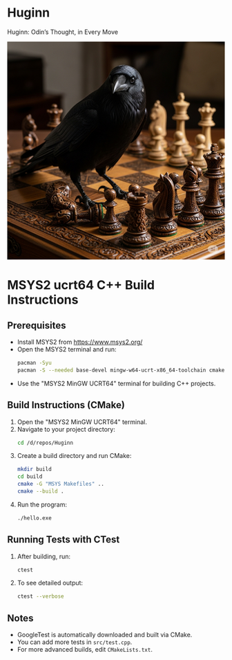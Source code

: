 # Huginn
Huginn: Odin’s Thought, in Every Move

![Huginn Logo](images/Huginn.png)

# MSYS2 ucrt64 C++ Build Instructions

## Prerequisites
- Install MSYS2 from https://www.msys2.org/
- Open the MSYS2 terminal and run:
  ```sh
  pacman -Syu
  pacman -S --needed base-devel mingw-w64-ucrt-x86_64-toolchain cmake
  ```
- Use the "MSYS2 MinGW UCRT64" terminal for building C++ projects.

## Build Instructions (CMake)
1. Open the "MSYS2 MinGW UCRT64" terminal.
2. Navigate to your project directory:
   ```sh
   cd /d/repos/Huginn
   ```
3. Create a build directory and run CMake:
   ```sh
   mkdir build
   cd build
   cmake -G "MSYS Makefiles" ..
   cmake --build .
   ```
4. Run the program:
   ```sh
   ./hello.exe
   ```

## Running Tests with CTest
1. After building, run:
   ```sh
   ctest
   ```
2. To see detailed output:
   ```sh
   ctest --verbose
   ```

## Notes
- GoogleTest is automatically downloaded and built via CMake.
- You can add more tests in `src/test.cpp`.
- For more advanced builds, edit `CMakeLists.txt`.
